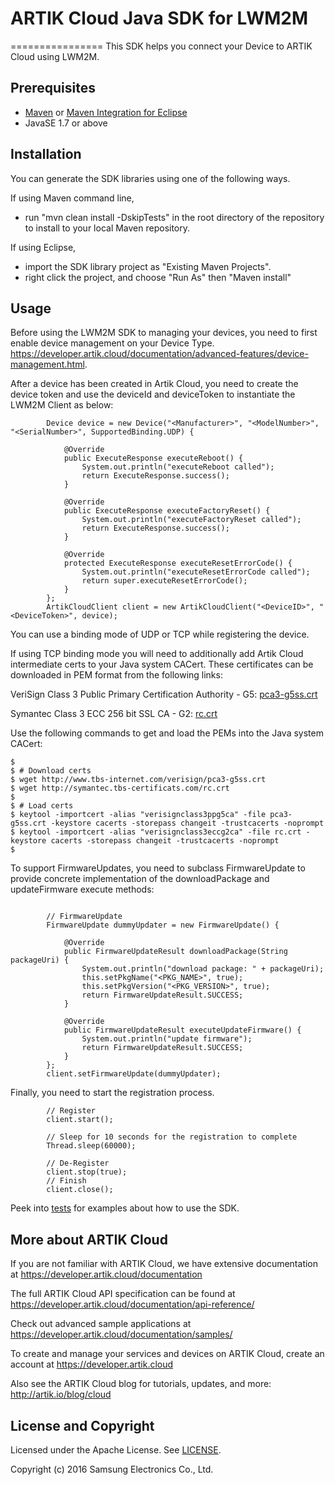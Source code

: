 # ARTIK Cloud Java SDK for LWM2M
================
This SDK helps you connect your Device to ARTIK Cloud using LWM2M. 

Prerequisites
-------------

 * [Maven](http://maven.apache.org/) or [Maven Integration for Eclipse](https://www.eclipse.org/m2e/)
 * JavaSE 1.7 or above 

Installation
---------------------

You can generate the SDK libraries using one of the following ways. 

If using Maven command line,
- run "mvn clean install -DskipTests" in the root directory of the repository to install to your local Maven repository.

If using Eclipse, 
- import the SDK library project as "Existing Maven Projects".
- right click the project, and choose "Run As" then "Maven install"


Usage
------

Before using the LWM2M SDK to managing your devices, you need to first enable device management on your Device Type. <https://developer.artik.cloud/documentation/advanced-features/device-management.html>.


After a device has been created in Artik Cloud, you need to create the device token and use the deviceId and deviceToken to instantiate the LWM2M Client as below:

~~~
        Device device = new Device("<Manufacturer>", "<ModelNumber>", "<SerialNumber>", SupportedBinding.UDP) {
            
            @Override
            public ExecuteResponse executeReboot() {
                System.out.println("executeReboot called");
                return ExecuteResponse.success();
            }
            
            @Override
            public ExecuteResponse executeFactoryReset() {
                System.out.println("executeFactoryReset called");
                return ExecuteResponse.success();
            }
            
            @Override
            protected ExecuteResponse executeResetErrorCode() {
                System.out.println("executeResetErrorCode called");
                return super.executeResetErrorCode();
            }
        };
        ArtikCloudClient client = new ArtikCloudClient("<DeviceID>", "<DeviceToken>", device);
~~~

You can use a binding mode of UDP or TCP while registering the device.

If using TCP binding mode you will need to additionally add Artik Cloud intermediate certs to your Java system CACert.
These certificates can be downloaded in PEM format from the following links:

VeriSign Class 3 Public Primary Certification Authority - G5: [pca3-g5ss.crt](http://www.tbs-internet.com/verisign/pca3-g5ss.crt)

Symantec Class 3 ECC 256 bit SSL CA - G2: [rc.crt](http://symantec.tbs-certificats.com/rc.crt)

Use the following commands to get and load the PEMs into the Java system CACert:

~~~
$
$ # Download certs
$ wget http://www.tbs-internet.com/verisign/pca3-g5ss.crt
$ wget http://symantec.tbs-certificats.com/rc.crt
$
$ # Load certs
$ keytool -importcert -alias "verisignclass3ppg5ca" -file pca3-g5ss.crt -keystore cacerts -storepass changeit -trustcacerts -noprompt
$ keytool -importcert -alias "verisignclass3eccg2ca" -file rc.crt -keystore cacerts -storepass changeit -trustcacerts -noprompt
$
~~~

To support FirmwareUpdates, you need to subclass FirmwareUpdate to provide concrete implementation of the downloadPackage and updateFirmware execute methods:
~~~

        // FirmwareUpdate
        FirmwareUpdate dummyUpdater = new FirmwareUpdate() {
            
            @Override
            public FirmwareUpdateResult downloadPackage(String packageUri) {
                System.out.println("download package: " + packageUri);
                this.setPkgName("<PKG_NAME>", true);
                this.setPkgVersion("<PKG_VERSION>", true);
                return FirmwareUpdateResult.SUCCESS;
            }
            
            @Override
            public FirmwareUpdateResult executeUpdateFirmware() {
                System.out.println("update firmware");
                return FirmwareUpdateResult.SUCCESS;
            }
        };
        client.setFirmwareUpdate(dummyUpdater);
~~~

Finally, you need to start the registration process. 

~~~
        // Register
        client.start();
        
        // Sleep for 10 seconds for the registration to complete
        Thread.sleep(60000);
        
        // De-Register
        client.stop(true);
        // Finish
        client.close();
~~~

Peek into [tests](https://github.com/artikcloud/artikcloud-lwm2m-java/tree/master/src/test/java/cloud/artik/lwm2m) for examples about how to use the SDK.

More about ARTIK Cloud
----------------------

If you are not familiar with ARTIK Cloud, we have extensive documentation at https://developer.artik.cloud/documentation

The full ARTIK Cloud API specification can be found at https://developer.artik.cloud/documentation/api-reference/

Check out advanced sample applications at https://developer.artik.cloud/documentation/samples/

To create and manage your services and devices on ARTIK Cloud, create an account at https://developer.artik.cloud

Also see the ARTIK Cloud blog for tutorials, updates, and more: http://artik.io/blog/cloud

License and Copyright
---------------------

Licensed under the Apache License. See [LICENSE](LICENSE).

Copyright (c) 2016 Samsung Electronics Co., Ltd.
